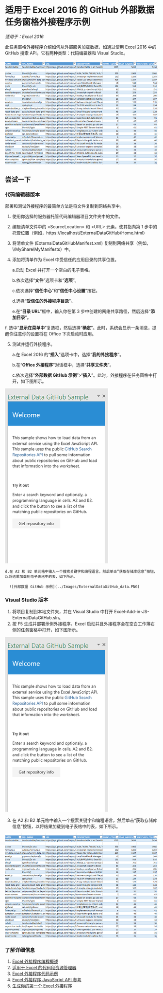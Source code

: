 # <a name="external-data-from-github-task-pane-add-in-sample-for-excel-2016"></a>适用于 Excel 2016 的 GitHub 外部数据任务窗格外接程序示例

_适用于：Excel 2016_

此任务窗格外接程序介绍如何从外部服务加载数据，如通过使用 Excel 2016 中的 GitHub 搜索 API。它有两种类型：代码编辑器和 Visual Studio。

![外部数据 GitHub 示例](../Images/ExternalDataGitHub_data.PNG)

## <a name="try-it-out"></a>尝试一下
### <a name="code-editor-version"></a>代码编辑器版本

部署和测试外接程序的最简单方法是将文件复制到网络共享中。

1.  使用你选择的服务器托管代码编辑器项目文件夹中的文件。
2.  编辑清单文件中的 \<SourceLocation\> 和 \<URL\> 元素，使其指向第 1 步中的托管位置（例如，https://localhost/ExternalDataGitHub/Home.html）
3.  将清单文件 (ExternalDataGitHubManifest.xml) 复制到网络共享（例如，\\\MyShare\\MyManifests）中。
4.  添加将清单作为 Excel 中受信任的应用目录的共享位置。

    a.启动 Excel 并打开一个空白的电子表格。

    b.依次选择“**文件**”选项卡和“**选项**”。

    c.依次选择“**信任中心**”和“**信任中心设置**”按钮。

    d.选择“**受信任的外接程序目录**”。

    e.在“**目录 URL**”框中，输入你在第 3 步中创建的网络共享路径，然后选择“**添加目录**”。

   f.  选中“**显示在菜单中**”复选框，然后选择“**确定**”。此时，系统会显示一条消息，提醒你注意你的设置将在 Office 下次启动时应用。

5.  测试并运行外接程序。

    a.在 Excel 2016 的“**插入**”选项卡中，选择“**我的外接程序**”。

    b.在“**Office 外接程序**”对话框中，选择“**共享文件夹**”。

    c.依次选择“**外部数据 GitHub 示例**”>“**插入**”。此时，外接程序在任务窗格中打开，如下图所示。

   ![外部数据 GitHub 示例](../Images/ExternalDataGitHub_taskpane.PNG)

    d.在 A2 和 B2 单元格中输入一个搜索关键字和编程语言，然后单击“获取存储库信息”按钮，以将结果加载到电子表格中的表，如下所示。

      ![外部数据 GitHub 示例](../Images/ExternalDataGitHub_data.PNG)

### <a name="visual-studio-version"></a>Visual Studio 版本
1.  将项目复制到本地文件夹，并在 Visual Studio 中打开 Excel-Add-in-JS-ExternalDataGitHub.sln。
2.  按 F5 生成并部署示例外接程序。Excel 启动并且外接程序会在空白工作簿右侧的任务窗格中打开，如下图所示。

  ![外部数据 GitHub 示例](../Images/ExternalDataGitHub_taskpane.PNG)

3.  在 A2 和 B2 单元格中输入一个搜索关键字和编程语言，然后单击“获取存储库信息”按钮，以将结果加载到电子表格中的表，如下所示。

  ![外部数据 GitHub 示例](../Images/ExternalDataGitHub_data.PNG)


### <a name="learn-more"></a>了解详细信息

1.  [Excel 外接程序编程概述](https://github.com/OfficeDev/office-js-docs/blob/master/excel/excel-add-ins-programming-overview.md)
2.  [适用于 Excel 的代码段资源管理器](http://officesnippetexplorer.azurewebsites.net/#/snippets/excel)
3.  [Excel 外接程序代码示例](https://github.com/OfficeDev/office-js-docs/blob/master/excel/excel-add-ins-code-samples.md)
4.  [Excel 外接程序 JavaScript API 参考](https://github.com/OfficeDev/office-js-docs/blob/master/excel/excel-add-ins-javascript-reference.md)
5.  [生成你的第一个 Excel 外接程序](https://github.com/OfficeDev/office-js-docs/blob/master/excel/build-your-first-excel-add-in.md)